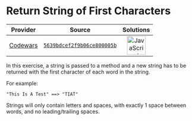 [_metadata_:generated]: - "true"

# Return String of First Characters

<!-- INFO TABLE BEGIN -->

| Provider                                        | Source                                                                               | Solutions                                                                                                                                                    |
| :---------------------------------------------: | :----------------------------------------------------------------------------------: | :----------------------------------------------------------------------------------------------------------------------------------------------------------: |
| [Codewars](../../../docs/providers/Codewars.md) | [`5639bdcef2f9b06ce800005b`](https://www.codewars.com/kata/5639bdcef2f9b06ce800005b) | [<img src="https://res.cloudinary.com/rascaltwo/image/upload/v1631924076/javascript_ehszr7.svg" alt="JavaScript" title="JavaScript" width="50" />](solve.js) |

<!-- INFO TABLE END -->

In this exercise, a string is passed to a method and a new string has to be returned with the first character of each word in the string.

For example:

```
"This Is A Test" ==> "TIAT"
```

Strings will only contain letters and spaces, with exactly 1 space between words, and no leading/trailing spaces.
